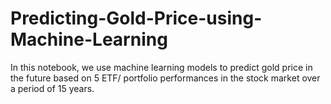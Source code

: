 # Predicting-Gold-Price-using-Machine-Learning
In this notebook, we use machine learning models to predict gold price in the future based on 5 ETF/ portfolio performances in the stock market over a period of 15 years.
